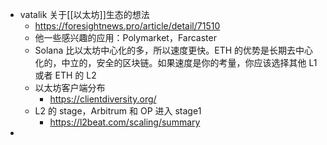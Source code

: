 - vatalik 关于[[以太坊]]生态的想法
	- https://foresightnews.pro/article/detail/71510
	- 他一些感兴趣的应用：Polymarket，Farcaster
	- Solana 比以太坊中心化的多，所以速度更快。ETH 的优势是长期去中心化的，中立的，安全的区块链。如果速度是你的考量，你应该选择其他 L1 或者 ETH 的 L2
	- 以太坊客户端分布
		- https://clientdiversity.org/
	- L2 的 stage，Arbitrum 和 OP 进入 stage1
		- https://l2beat.com/scaling/summary
-